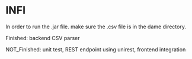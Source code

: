 # INFI
In order to run the .jar file. make sure the .csv file is in the dame directory.

Finished: backend CSV parser

NOT_Finished: unit test, REST endpoint using unirest, frontend integration
